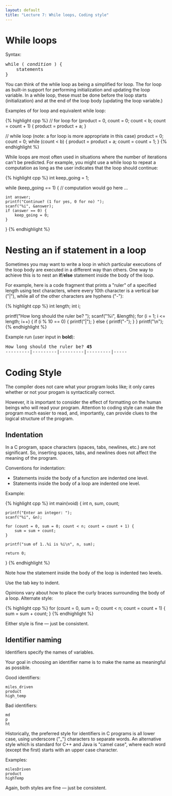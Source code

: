 ```yaml
---
layout: default
title: "Lecture 7: While loops, Coding style"
---
```


While loops
===========

Syntax:

<pre>
while ( <i>condition</i> ) {
    statements
}
</pre>

You can think of the whlie loop as being a simplified for loop. The for loop as built-in support for performing initialization and updating the loop variable. In a while loop, these must be done before the loop starts (initialization) and at the end of the loop body (updating the loop variable.)

Examples of for loop and equivalent while loop:

{% highlight cpp %}
// for loop
for (product = 0, count = 0; count < b; count = count + 1) {
    product = product + a;
}

// while loop (note: a for loop is more appropriate in this case)
product = 0;
count = 0;
while (count < b) {
    product = product + a;
    count = count + 1;
}
{% endhighlight %}

While loops are most often used in situations where the number of iterations can't be predicted. For example, you might use a while loop to repeat a computation as long as the user indicates that the loop should continue:

{% highlight cpp %}
int keep_going = 1;

while (keep_going == 1) {
	// computation would go here
	...

	int answer;
	printf("Continue? (1 for yes, 0 for no) ");
	scanf("%i", &answer);
	if (answer == 0) {
		keep_going = 0;
	}
}
{% endhighlight %}

Nesting an if statement in a loop
=================================

Sometimes you may want to write a loop in which particular executions of the loop body are executed in a different way than others. One way to achieve this is to nest an **if**/**else** statement inside the body of the loop.

For example, here is a code fragment that prints a "ruler" of a specified length using text characters, where every 10th character is a vertical bar ("|"), while all of the other characters are hyphens ("-"):

{% highlight cpp %}
int length;
int i;

printf("How long should the ruler be? ");
scanf("%i", &length);
for (i = 1; i <= length; i++) {
    if (i % 10 == 0) {
        printf("|");
    } else {
        printf("-");
    }
}
printf("\n");
{% endhighlight %}

Example run (user input in **bold**):

<pre>
How long should the ruler be? <b>45</b>
---------|---------|---------|---------|-----
</pre>

Coding Style
============

The compiler does not care what your program looks like; it only cares whether or not your progam is syntactically correct.

However, it is important to consider the effect of formatting on the human beings who will read your program. Attention to coding style can make the program much easier to read, and, importantly, can provide clues to the logical structure of the program.

Indentation
-----------

In a C program, space characters (spaces, tabs, newlines, etc.) are not significant. So, inserting spaces, tabs, and newlines does not affect the meaning of the program.

Conventions for indentation:

-   Statements inside the body of a function are indented one level.
-   Statements inside the body of a loop are indented one level.

Example:

{% highlight cpp %}
int main(void)
{
    int n, sum, count;

    printf("Enter an integer: ");
    scanf("%i", &n);

    for (count = 0, sum = 0; count < n; count = count + 1) {
        sum = sum + count;
    }

    printf("sum of 1..%i is %i\n", n, sum);

    return 0;
}
{% endhighlight %}

Note how the statement inside the body of the loop is indented two levels.

Use the tab key to indent.

Opinions vary about how to place the curly braces surrounding the body of a loop. Alternate style:

{% highlight cpp %}
for (count = 0, sum = 0; count < n; count = count + 1)
{
    sum = sum + count;
}
{% endhighlight %}

Either style is fine &mdash; just be consistent.

Identifier naming
-----------------

Identifiers specify the names of variables.

Your goal in choosing an identifier name is to make the name as meaningful as possible.

Good identifiers:

    miles_driven
    product
    high_temp

Bad identifiers:

    md
    p
    ht

Historically, the preferred style for identifiers in C programs is all lower case, using underscore ("\_") characters to separate words. An alternative style which is standard for C++ and Java is "camel case", where each word (except the first) starts with an upper case character.

Examples:

    milesDriven
    product
    highTemp

Again, both styles are fine &mdash; just be consistent.
